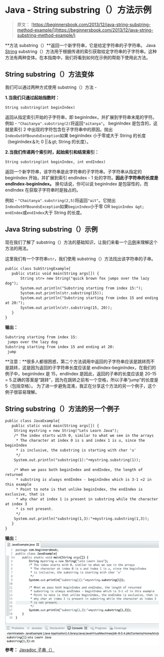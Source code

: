 # Java - String substring（）方法示例

> 原文： [https://beginnersbook.com/2013/12/java-string-substring-method-example/](https://beginnersbook.com/2013/12/java-string-substring-method-example/)

**方法 substring（）**返回一个新字符串，它是给定字符串的子字符串。 Java [String](https://beginnersbook.com/2013/12/java-strings/) substring（）方法用于根据传递的索引获取给定字符串的子字符串。这种方法有两种变体。在本指南中，我们将看到如何在示例的帮助下使用此方法。

## String substring（）方法变体

我们可以通过两种方式使用 substring（）方法 -

**1.当我们只通过起始指数时：**

```
String substring(int beginIndex)
```

返回从指定索引开始的子字符串，即 beginIndex，并扩展到字符串末尾的字符。例如 - `"Chaitanya".substring(2)`将返回`"aitanya"`。 beginIndex 是包含的，这就是索引 2 中出现的字符包含在子字符串中的原因。抛出`IndexOutOfBoundsException`如果 beginIndex 小于零或大于 String 的长度（beginIndex＆lt; 0 ||＆gt; String 的长度）。

**2.当我们传递两个索引时，起始索引和结束索引：**

```
String substring(int beginIndex, int endIndex)
```

返回一个新字符串，该字符串是此字符串的子字符串。子字符串从指定的 beginIndex 开始，并扩展到索引 endIndex - 1 处的字符。**因此子字符串的长度是 endIndex-beginIndex。** 换句话说，你可以说 beginIndex 是包容性的，而 endIndex 在获取子字符串时是独占的。

例如 - `"Chaitanya".substring(2,5)`将返回`"ait"`。它抛出`IndexOutOfBoundsException`如果`beginIndex`小于零 OR `beginIndex &gt; endIndex`或`endIndex`大于 String 的长度。

## Java String substring（）示例

现在我们了解了 substring（）方法的基础知识，让我们来看一个[示例](https://beginnersbook.com/2017/09/java-examples/)来理解这个方法的用法。

这里我们有一个字符串`str`，我们使用 substring（）方法找出该字符串的子串。

```
public class SubStringExample{
   public static void main(String args[]) {
       String str= new String("quick brown fox jumps over the lazy dog");
       System.out.println("Substring starting from index 15:");
       System.out.println(str.substring(15));
       System.out.println("Substring starting from index 15 and ending at 20:");
       System.out.println(str.substring(15, 20));
   }
}
```

**输出：**

```
Substring starting from index 15:
 jumps over the lazy dog
Substring starting from index 15 and ending at 20:
 jump
```

**注意：**很多人都很困惑，第二个方法调用中返回的子字符串应该是跳转而不是跳转，这是因为返回的子字符串长度应该是 endIndex-beginIndex，在我们的例子中，beginIndex 是 15，endIndex 是因此，返回的子串的长度应该是 20-15 = 5.正确的答案是“跳转”，因为在跳转之前有一个空格，所以子串“jump”的长度是 5（包括空格）。
为了进一步避免混淆，我正在分享这个方法的另一个例子，这个例子很容易理解。

## String substring（）方法的另一个例子

```
public class JavaExample{
   public static void main(String args[]) {
	String mystring = new String("Lets Learn Java");
	/* The index starts with 0, similar to what we see in the arrays
	 * The character at index 0 is s and index 1 is u, since the beginIndex
	 * is inclusive, the substring is starting with char 'u'
	 */
	System.out.println("substring(1):"+mystring.substring(1));

	/* When we pass both beginIndex and endIndex, the length of returned
	 * substring is always endIndex - beginIndex which is 3-1 =2 in this example
	 * Point to note is that unlike beginIndex, the endIndex is exclusive, that is 
	 * why char at index 1 is present in substring while the character at index 3 
	 * is not present.
	 */
	System.out.println("substring(1,3):"+mystring.substring(1,3));
   }
}
```

**输出：**
![Java String substring method example](img/dfbef92bd047786aa0e7634593181eac.jpg)
**参考：** [Javadoc 子串（）](https://docs.oracle.com/javase/7/docs/api/java/lang/String.html#substring(int,%20int))